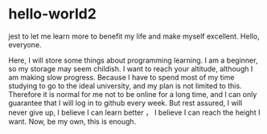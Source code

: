 # hello-world2
jest to let me learn more to benefit my life and make myself excellent.
Hello, everyone.

Here,
 I will store some things about programming learning.
 I am a beginner, so my storage may seem childish. 
 I want to reach your altitude, although I am making slow progress.
 Because I have to spend most of my time studying to go to the ideal university, 
 and my plan is not limited to this.  
 Therefore it is normal for me not to be online for a long time, 
 and I can only guarantee that I will log in to github every week. 
 But rest assured, I will never give up,
 I believe I can learn better ，
 I believe I can reach the height I want. 
 Now, be my own, this is enough.
